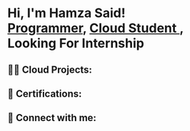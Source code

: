 <h1>Hi, I'm Hamza Said! <br/><a href="https://github.com/nsohamza">Programmer</a>, <a href="https://www.linkedin.com/in/hamza-said-mohamed-b2101524b/">Cloud Student </a>, <a> Looking For Internship</a></h1>

<h2>👨‍💻 Cloud Projects:</h2>

<h2>📝 Certifications: </h2>




<h2> 🤳 Connect with me:</h2>


[linkedin]: (https://www.linkedin.com/in/hamza-said-mohamed-b2101524b/)


